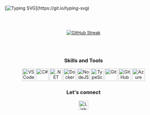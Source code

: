 <!--<img width= 100% bottom=50px src="https://github.com/Larissaz7/Larissaz7/assets/104332861/ab3bbd73-55da-4c58-92e9-38f444f8d1a6"> -->
<br>
<br>
<br>

[![Typing SVG](https://jay-website-personal-65b76d6e8318.herokuapp.com?font=Fira+Code&weight=500&size=25&pause=1000&color=F724CE&center=true&vCenter=true&random=false&width=435&lines=Hello%2C+my+name+is+Larissa;I'm+a+Software+Developer;And+a+Brazilian+Student;You+Welcome+here!)](https://git.io/typing-svg)

<br>
<br>

  <a href="https://github.com/Larissaz7/github-readme-stats">
    
<div align="Center" >
  
  [![GitHub Streak](https://github-readme-streak-stats.herokuapp.com?user=Larissaz7&theme=jolly&card_width=600)](https://git.io/streak-stats)
  
</div>

<br>
<br>

<div align="center">
     <h3 align="center">Skills and Tools</h3>

<p align="center">
  <img src="https://cdn.jsdelivr.net/gh/devicons/devicon/icons/vscode/vscode-original.svg" width="40" height="40" alt="VSCode"/>
  <img src="https://cdn.jsdelivr.net/gh/devicons/devicon/icons/csharp/csharp-original.svg" width="40" height="40" alt="C#"/>
  <img src="https://cdn.jsdelivr.net/gh/devicons/devicon/icons/dot-net/dot-net-original.svg" width="40" height="40" alt=".NET"/>
  <img src="https://cdn.jsdelivr.net/gh/devicons/devicon/icons/docker/docker-original.svg" width="40" height="40" alt="Docker"/>
  <img src="https://cdn.jsdelivr.net/gh/devicons/devicon/icons/nodejs/nodejs-original.svg" width="40" height="40" alt="NodeJS"/>
  <img src="https://cdn.jsdelivr.net/gh/devicons/devicon/icons/typescript/typescript-original.svg" width="40" height="40" alt="TypeScript"/>
  <img src="https://cdn.jsdelivr.net/gh/devicons/devicon/icons/git/git-original.svg" width="40" height="40" alt="Git"/>
  <img src="https://cdn.jsdelivr.net/gh/devicons/devicon/icons/github/github-original.svg" width="40" height="40" alt="GitHub"/>
  <img src="https://cdn.jsdelivr.net/gh/devicons/devicon/icons/azure/azure-original.svg" width="40" height="40" alt="Azure"/>
</p>

<h3 align="center">Let's connect</h3>

<p align="center">
  <a href="https://www.linkedin.com/in/seu_usuario" target="_blank">
    <img src="https://cdn.jsdelivr.net/gh/simple-icons/simple-icons/icons/linkedin.svg" width="30" height="30" alt="LinkedIn"/>
  </a>
</p>

      
</div>

  <!--<div style="display: inline_block"><br>
  <img align="center" alt="Rafa-Python" height="40" width="40" src="https://cdn.jsdelivr.net/gh/devicons/devicon/icons/cplusplus/cplusplus-original.svg">
  <img align="center" alt="Rafa-Python" height="40" width="40" src="https://cdn.jsdelivr.net/gh/devicons/devicon/icons/cplusplus/cplusplus-original.svg">
   <img align="center" alt="Rafa-React" height="30" width="40" src="https://raw.githubusercontent.com/devicons/devicon/master/icons/react/react-original.svg"> 
  <img align="center" alt="Rafa-HTML" height="40" width="40" src="https://raw.githubusercontent.com/devicons/devicon/master/icons/html5/html5-original.svg">
  <img align="center" alt="Rafa-CSS" height="40" width="40" src="https://raw.githubusercontent.com/devicons/devicon/master/icons/css3/css3-original.svg">
  <img align="center" alt="Rafa-Js" height="40" width="40" src="https://raw.githubusercontent.com/devicons/devicon/master/icons/javascript/javascript-plain.svg">
  <img align="center" alt="Rafa-Ts" height="40" width="40" src="https://raw.githubusercontent.com/devicons/devicon/master/icons/typescript/typescript-plain.svg"> -->

          
</div>

<br>
<br>
<br>
<br>

<!-- <div align="right" style="font-size: 2; margin-top: 5;">
<a href="https://www.flaticon.com/br/icones-gratis/linkedin" title="linkedin ícones">Linkedin ícones criados por Freepik - Flaticon</a>
</div> -->
